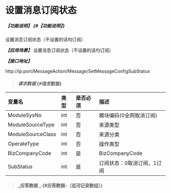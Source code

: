 # 设置消息订阅状态

##### _【功能说明】_ {#【功能说明】}

设置消息订阅状态（不设置的话均订阅）

_**【应用场景】**_
设置消息订阅状态（不设置的话均订阅）


_**【接口地址】**_

http://ip:port/MessageAction/Message/SetMessageConfigSubStatus

> #### _请求数据_ {#请求数据}

| 变量名 | 类型 | 是否必须 | 描述 |
| :--- | :--- | :--- | :--- |
| ModuleSysNo | int | 否 | 模块编码(0全网取消订阅) |
| ModuleSourceType | int | 否 | 来源类型 |
| ModuleSourceClass | int | 否 | 来源分类 |
| OperateType | int | 否 | 操作类型 |
| BizCompanyCode | int | 是 | BizCompanyCode |
| SubStatus | int | 是| 订阅状态：0取消订阅，1订阅 |

> #### _应答数据 _ {#应答数据-（巡河记录数组）}



